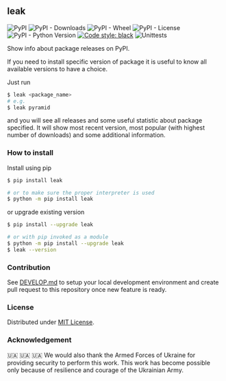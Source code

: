 ## leak

![PyPI](https://img.shields.io/pypi/v/leak?style=flat-square)
![PyPI - Downloads](https://img.shields.io/pypi/dm/leak?style=flat-square)
![PyPI - Wheel](https://img.shields.io/pypi/wheel/leak?style=flat-square)
![PyPI - License](https://img.shields.io/pypi/l/leak?style=flat-square)
![PyPI - Python Version](https://img.shields.io/pypi/pyversions/leak?style=flat-square)
[![Code style: black](https://img.shields.io/badge/code%20style-black-000000.svg?style=flat-square)](https://github.com/psf/black)
![Unittests](https://github.com/bmwant/leak/actions/workflows/unittests.yml/badge.svg)

Show info about package releases on PyPI.

If you need to install specific version of package it is useful to know all available versions to have a choice.

Just run

```bash
$ leak <package_name>
# e.g.
$ leak pyramid
```

and you will see all releases and some useful statistic about package specified. It will show most recent version, most popular (with highest number of downloads) and some additional information.

### How to install

Install using pip

```bash
$ pip install leak

# or to make sure the proper interpreter is used
$ python -m pip install leak
```

or upgrade existing version

```bash
$ pip install --upgrade leak

# or with pip invoked as a module
$ python -m pip install --upgrade leak
$ leak --version
```

### Contribution

See [DEVELOP.md](./DEVELOP.md) to setup your local development environment and create pull request to this repository once new feature is ready.

### License

Distributed under [MIT License](https://tldrlegal.com/license/mit-license).

### Acknowledgement

🇺🇦 🇺🇦 🇺🇦 We would also thank the Armed Forces of Ukraine for providing security to perform this work. This work has become possible only because of resilience and courage of the Ukrainian Army.

